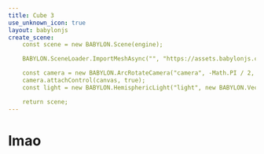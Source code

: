 ```yaml
---
title: Cube 3
use_unknown_icon: true
layout: babylonjs
create_scene:
    const scene = new BABYLON.Scene(engine);

    BABYLON.SceneLoader.ImportMeshAsync("", "https://assets.babylonjs.com/meshes/", "box.babylon");

    const camera = new BABYLON.ArcRotateCamera("camera", -Math.PI / 2, Math.PI / 2.5, 15, new BABYLON.Vector3(0, 0, 0));
    camera.attachControl(canvas, true);
    const light = new BABYLON.HemisphericLight("light", new BABYLON.Vector3(1, 1, 0));

    return scene;
---
```


# lmao